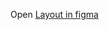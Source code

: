 Open [Layout in figma](https://www.figma.com/file/5S8lYuFmVkEiRQMNWStbJP/MNTN-Landing-Page?type=design&node-id=0-1&mode=design&t=vdddrU8mQ7DCfITF-0)
